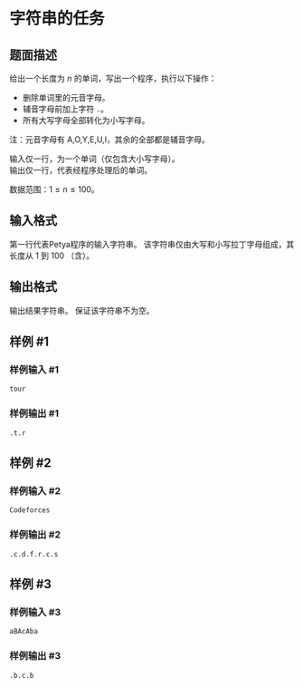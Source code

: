 # 字符串的任务


## 题面描述

给出一个长度为 $n$ 的单词，写出一个程序，执行以下操作：

- 删除单词里的元音字母。
- 辅音字母前加上字符 `.`。
- 所有大写字母全部转化为小写字母。

注：元音字母有 $\text{A,O,Y,E,U,I}$，其余的全部都是辅音字母。

输入仅一行，为一个单词（仅包含大小写字母）。  
输出仅一行，代表经程序处理后的单词。

数据范围：$1\leqslant n\leqslant 100$。



## 输入格式

第一行代表Petya程序的输入字符串。 该字符串仅由大写和小写拉丁字母组成，其长度从 $1$ 到 $100$ （含）。

## 输出格式

输出结果字符串。 保证该字符串不为空。

## 样例 #1

### 样例输入 #1

```
tour
```

### 样例输出 #1

```
.t.r
```

## 样例 #2

### 样例输入 #2

```
Codeforces
```

### 样例输出 #2

```
.c.d.f.r.c.s
```

## 样例 #3

### 样例输入 #3

```
aBAcAba
```

### 样例输出 #3

```
.b.c.b
```